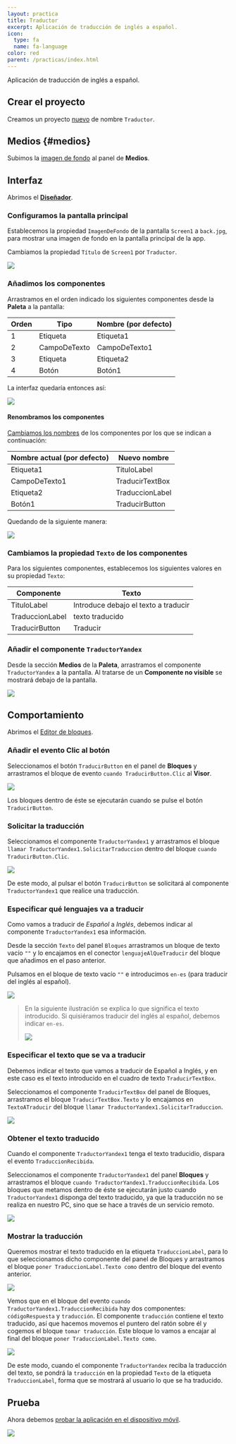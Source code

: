 ```yaml
---
layout: practica
title: Traductor
excerpt: Aplicación de traducción de inglés a español.
icon:
  type: fa
  name: fa-language
color: red
parent: /practicas/index.html
---
```


Aplicación de traducción de inglés a español.

## Crear el proyecto

Creamos un proyecto [nuevo](../../tutoriales/crear-un-nuevo-proyecto) de nombre `Traductor`.

## Medios {#medios}

Subimos la [imagen de fondo](https://raw.githubusercontent.com/fvarrui/AppInventor/master/proyectos/traductor/back.jpg) al panel de **Medios**.

## Interfaz

Abrimos el [**Diseñador**](../../tutoriales/disenador).

### Configuramos la pantalla principal

Establecemos la propiedad `ImagenDeFondo` de la pantalla `Screen1` a `back.jpg`, para mostrar una imagen de fondo en la pantalla principal de la app.

Cambiamos la propiedad `Título` de `Screen1` por `Traductor`.

![](configurar-pantalla.png)

### Añadimos los componentes

Arrastramos en el orden indicado los siguientes componentes desde la **Paleta** a la pantalla:

| Orden | Tipo         | Nombre (por defecto) |
| ----- | ------------ | -------------------- |
| 1     | Etiqueta     | Etiqueta1            |
| 2     | CampoDeTexto | CampoDeTexto1        |
| 3     | Etiqueta     | Etiqueta2            |
| 4     | Botón        | Botón1               |

La interfaz quedaría entonces así:

![](diseno-interfaz.png)

#### Renombramos los componentes

[Cambiamos los nombres](../../tutoriales/renombrar-un-componente) de los componentes por los que se indican a continuación:

| Nombre actual (por defecto) | Nuevo nombre    |
| --------------------------- | --------------- |
| Etiqueta1                   | TituloLabel     |
| CampoDeTexto1               | TraducirTextBox |
| Etiqueta2                   | TraduccionLabel |
| Botón1                      | TraducirButton  |

Quedando de la siguiente manera:

![](renombrar-componentes.png)

### Cambiamos la propiedad `Texto` de los componentes

Para los siguientes componentes, establecemos los siguientes valores en su propiedad `Texto`:

| Componente      | Texto                                |
| --------------- | ------------------------------------ |
| TituloLabel     | Introduce debajo el texto a traducir |
| TraduccionLabel | texto traducido                      |
| TraducirButton  | Traducir                             |

### Añadir el componente `TraductorYandex`

Desde la sección **Medios** de la **Paleta**, arrastramos el componente `TraductorYandex` a la pantalla. Al tratarse de un **Componente no visible** se mostrará debajo de la pantalla.

![](componente-no-visible-traductoryandex1.png)

## Comportamiento

Abrimos el [Editor de bloques](../../tutoriales/editor-de-bloques).

### Añadir el evento Clic al botón

Seleccionamos el botón `TraducirButton` en el panel de **Bloques** y arrastramos el bloque de evento `cuando TraducirButton.Clic` al **Visor**.

![](evento-cuando-traducirbutton-clic.png)

Los bloques dentro de éste se ejecutarán cuando se pulse el botón `TraducirButton`.

### Solicitar la traducción

Seleccionamos el componente `TraductorYandex1` y arrastramos el bloque `llamar TraductorYandex1.SolicitarTraduccion` dentro del bloque `cuando TraducirButton.Clic`.

![](evento-llamar-traductoryandex1-solicitartraduccion.png)

De este modo, al pulsar el botón `TraducirButton` se solicitará al componente `TraductorYandex1` que realice una traducción.

### Especificar qué lenguajes va a traducir

Como vamos a traducir de *Español* a *Inglés*, debemos indicar al componente `TraductorYandex1` esa información.

Desde la sección `Texto` del panel `Bloques` arrastramos un bloque de texto vacío `""` y lo encajamos en el conector `lenguajeAlQueTraducir` del bloque que añadimos en el paso anterior.

 Pulsamos en el bloque de texto vacío `""`  e introducimos `en-es` (para traducir del inglés al español).

![](lenguaje-al-que-traducir.png)

> En la siguiente ilustración se explica lo que significa el texto introducido. Si quisiéramos traducir del inglés al español, debemos indicar `en-es`.
>
> ![](explicacion-traduccion.png)

### Especificar el texto que se va a traducir

Debemos indicar el texto que vamos a traducir de Español a Inglés, y en este caso es el texto introducido en el cuadro de texto `TraducirTextBox`.

Seleccionamos el componente `TraducirTextBox` del panel de Bloques, arrastramos el bloque `TraducirTextBox.Texto` y lo encajamos en `TextoATraducir` del bloque `llamar TraductorYandex1.SolicitarTraduccion`.

![](texto-a-traducir.png)

### Obtener el texto traducido

Cuando el componente `TraductorYandex1` tenga el texto traducidio, dispara el evento `TraduccionRecibida`.

Seleccionamos el componente `TraductorYandex1` del panel **Bloques** y arrastramos el bloque `cuando TraductorYandex1.TraduccionRecibida`. Los bloques que metamos dentro de éste se ejecutarán justo cuando `TraductorYandex1` disponga del texto traducido, ya que la traducción no se realiza en nuestro PC, sino que se hace a través de un servicio remoto.

![](evento-cuando-traductoryandex1.traduccionrecibida.png)

### Mostrar la traducción

Queremos mostrar el texto traducido en la etiqueta `TraduccionLabel`, para lo que seleccionamos dicho componente del panel de Bloques y arrastramos el bloque `poner TraduccionLabel.Texto como` dentro del bloque del evento anterior.

![](poner-traduccionlabel-text-como.png)

Vemos que en el bloque del evento `cuando TraductorYandex1.TraduccionRecibida` hay dos componentes: `códigoRespuesta` y `traducción`. El componente `traducción` contiene el texto traducido, así que hacemos movemos el puntero del ratón sobre él y cogemos el bloque `tomar traducción`. Este bloque lo vamos a encajar al final del bloque `poner TraduccionLabel.Texto como`.

![](poner-traducionlabel-texto-como-tomar-traduccion.png)

De este modo, cuando el componente `TraductorYandex` reciba la traducción del texto, se pondrá la `traducción` en la propiedad `Texto` de la etiqueta `TraduccionLabel`, forma que se mostrará al usuario lo que se ha traducido.

## Prueba

Ahora debemos [probar la aplicación en el dispositivo móvil](../../tutoriales/probar-la-aplicacion-en-el-dispositivo-movil-mediante-wi-fi).

![](prueba-de-traduccion.jpg)